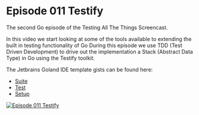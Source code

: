 # Episode 011 Testify

The second Go episode of the Testing All The Things Screencast.

In this video we start looking at some of the tools available to extending the built in testing functionality of Go
During this episode we use TDD (Test Driven Development) to drive out the implementation a Stack (Abstract Data Type) in Go using the Testify toolkit.

The Jetbrains Goland IDE template gists can be found here:
  - [Suite](https://gist.github.com/braddle/a89dc0dc380a3560f4c51bab5def7064)
  - [Test](https://gist.github.com/braddle/f728d8e7034e81abf6a916a71cd9b23f)
  - [Setup](https://gist.github.com/braddle/7d463eacb563caa788f152886a62ddde)
  
[![Episode 011 Testify](https://img.youtube.com/vi/iyUjroT9CXQ/0.jpg)](https://www.youtube.com/watch?v=iyUjroT9CXQ)